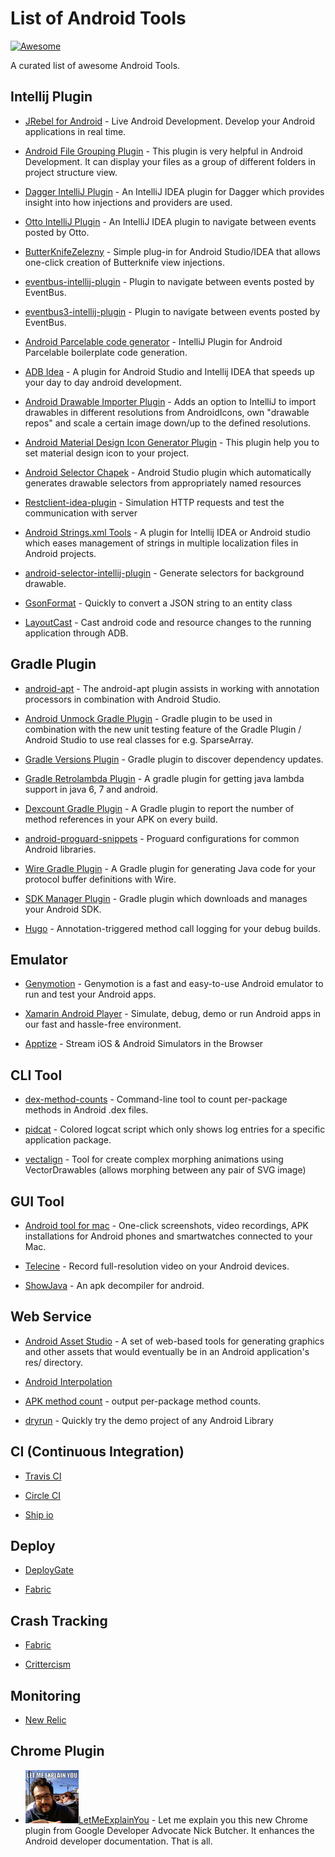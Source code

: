 # List of Android Tools
[![Awesome](https://cdn.rawgit.com/sindresorhus/awesome/d7305f38d29fed78fa85652e3a63e154dd8e8829/media/badge.svg)](https://github.com/wasabeef/awesome-android-tools)

A curated list of awesome Android Tools.

## Intellij Plugin
- [JRebel for Android](http://zeroturnaround.com/software/jrebel-for-android/) - Live Android Development. Develop your Android applications in real time.

- [Android File Grouping Plugin](https://github.com/dmytrodanylyk/folding-plugin) - This plugin is very helpful in Android Development. It can display your files as a group of different folders in project structure view.

- [Dagger IntelliJ Plugin](https://github.com/square/dagger-intellij-plugin) - An IntelliJ IDEA plugin for Dagger which provides insight into how injections and providers are used.

- [Otto IntelliJ Plugin](https://github.com/square/otto-intellij-plugin) - An IntelliJ IDEA plugin to navigate between events posted by Otto.

- [ButterKnifeZelezny](https://github.com/avast/android-butterknife-zelezny) - Simple plug-in for Android Studio/IDEA that allows one-click creation of Butterknife view injections.

- [eventbus-intellij-plugin](https://github.com/kgmyshin/eventbus-intellij-plugin) - Plugin to navigate between events posted by EventBus.

- [eventbus3-intellij-plugin](https://github.com/kgmyshin/eventbus3-intellij-plugin) - Plugin to navigate between events posted by EventBus.

- [Android Parcelable code generator](https://github.com/mcharmas/android-parcelable-intellij-plugin) - IntelliJ Plugin for Android Parcelable boilerplate code generation.

- [ADB Idea](https://github.com/pbreault/adb-idea) - A plugin for Android Studio and Intellij IDEA that speeds up your day to day android development.

- [Android Drawable Importer Plugin](https://github.com/winterDroid/android-drawable-importer-intellij-plugin) - Adds an option to IntelliJ to import drawables in different resolutions from AndroidIcons, own "drawable repos" and scale a certain image down/up to the defined resolutions.

- [Android Material Design Icon Generator Plugin](https://github.com/konifar/android-material-design-icon-generator-plugin) - This plugin help you to set material design icon to your project.

- [Android Selector Chapek](https://github.com/inmite/android-selector-chapek) - Android Studio plugin which automatically generates drawable selectors from appropriately named resources

- [Restclient-idea-plugin](https://code.google.com/p/restclient-idea-plugin/) - Simulation HTTP requests and test the communication with server

- [Android Strings.xml Tools](https://github.com/constantine-ivanov/strings-xml-tools) - A plugin for Intellij IDEA or Android studio which eases management of strings in multiple localization files in Android projects.

- [android-selector-intellij-plugin](https://github.com/importre/android-selector-intellij-plugin) - Generate selectors for background drawable.

- [GsonFormat](https://github.com/zzz40500/GsonFormat) - Quickly to convert a JSON string to an entity class

- [LayoutCast](https://github.com/mmin18/LayoutCast) - Cast android code and resource changes to the running application through ADB.

## Gradle Plugin
- [android-apt](https://bitbucket.org/hvisser/android-apt) - The android-apt plugin assists in working with annotation processors in combination with Android Studio.

- [Android Unmock Gradle Plugin](https://github.com/bjoernQ/unmock-plugin) - Gradle plugin to be used in combination with the new unit testing feature of the Gradle Plugin / Android Studio to use real classes for e.g. SparseArray.

- [Gradle Versions Plugin](https://github.com/ben-manes/gradle-versions-plugin) - Gradle plugin to discover dependency updates.

- [Gradle Retrolambda Plugin](https://github.com/evant/gradle-retrolambda) - A gradle plugin for getting java lambda support in java 6, 7 and android.

- [Dexcount Gradle Plugin](https://github.com/KeepSafe/dexcount-gradle-plugin) - A Gradle plugin to report the number of method references in your APK on every build.

- [android-proguard-snippets](https://github.com/krschultz/android-proguard-snippets) - Proguard configurations for common Android libraries.

- [Wire Gradle Plugin](https://github.com/square/wire-gradle-plugin) - A Gradle plugin for generating Java code for your protocol buffer definitions with Wire.

- [SDK Manager Plugin](https://github.com/JakeWharton/sdk-manager-plugin) - Gradle plugin which downloads and manages your Android SDK.

- [Hugo](https://github.com/JakeWharton/hugo) - Annotation-triggered method call logging for your debug builds.

## Emulator
- [Genymotion](https://www.genymotion.com/) - Genymotion is a fast and easy-to-use Android emulator to run and test your Android apps.

- [Xamarin Android Player](https://xamarin.com/android-player) - Simulate, debug, demo or run Android apps in
our fast and hassle-free environment.

- [Apptize](https://appetize.io/) - Stream iOS & Android Simulators in the Browser

## CLI Tool
- [dex-method-counts](https://github.com/mihaip/dex-method-counts) -  Command-line tool to count per-package methods in Android .dex files.

- [pidcat](https://github.com/JakeWharton/pidcat) - Colored logcat script which only shows log entries for a specific application package.

- [vectalign](https://github.com/bonnyfone/vectalign) - Tool for create complex morphing animations using VectorDrawables (allows morphing between any pair of SVG image)

## GUI Tool
- [Android tool for mac](https://github.com/mortenjust/androidtool-mac) - One-click screenshots, video recordings, APK installations for Android phones and smartwatches connected to your Mac.

- [Telecine](https://github.com/JakeWharton/Telecine) - Record full-resolution video on your Android devices.

- [ShowJava](https://github.com/niranjan94/show-java) - An apk decompiler for android.

## Web Service
- [Android Asset Studio](https://romannurik.github.io/AndroidAssetStudio/) - A set of web-based tools for generating graphics and other assets that would eventually be in an Android application's res/ directory.

- [Android Interpolation](https://dl.dropboxusercontent.com/u/6685256/AndroidInterpolation/index.html)

- [APK method count](http://inloop.github.io/apk-method-count/) - output per-package method counts.  

- [dryrun](https://github.com/cesarferreira/dryrun) - Quickly try the demo project of any Android Library

## CI (Continuous Integration)

- [Travis CI](https://travis-ci.org/)

- [Circle CI](https://circleci.com/)

- [Ship io](https://ship.io/)

## Deploy
- [DeployGate](https://deploygate.com)

- [Fabric](https://get.fabric.io/)

## Crash Tracking

- [Fabric](https://get.fabric.io/)

- [Crittercism](http://www.crittercism.com/)

## Monitoring

- [New Relic](https://newrelic.com/) 

## Chrome Plugin

- ![](./art/square_letmeexplainyou.jpg)[LetMeExplainYou](https://chrome.google.com/webstore/detail/letmeexplainyou/galbanndfflkpahaeilhhnojpdbjeoae) - Let me explain you this new Chrome plugin from Google Developer Advocate Nick Butcher. It enhances the Android developer documentation. That is all.

